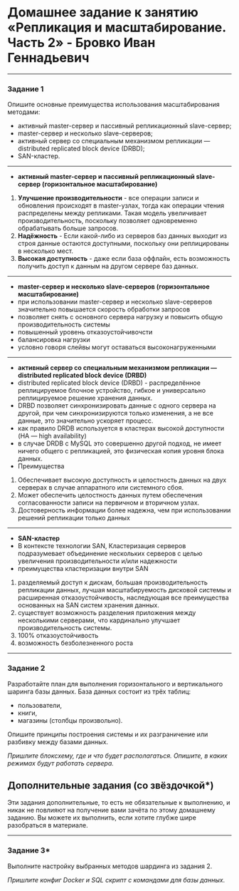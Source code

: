 # Домашнее задание к занятию «Репликация и масштабирование. Часть 2» - Бровко Иван Геннадьевич

---

### Задание 1

Опишите основные преимущества использования масштабирования методами:

- активный master-сервер и пассивный репликационный slave-сервер; 
- master-сервер и несколько slave-серверов;
- активный сервер со специальным механизмом репликации — distributed replicated block device (DRBD);
- SAN-кластер.
---
* **активный master-сервер и пассивный репликационный slave-сервер (горизонтальное масштабирование)**
1. **Улучшение производительности** - все операции записи и обновления происходят в master-узлах,
   тогда как операции чтения распределены между репликами.
   Такая модель увеличивает производительность, поскольку позволяет одновременно обрабатывать  больше запросов.
2. **Надёжность** - Если какой-либо из серверов баз данных выходит из строя данные остаются доступными,
   поскольку они реплицированы в несколько мест.
3. **Высокая доступность** - даже если база оффлайн, есть возможность получить доступ к данным на другом сервере баз данных.
---
* **master-сервер и несколько slave-серверов (горизонтальное масштабирование)**
* при использовании master-сервер и несколько slave-серверов значительно повышается скорость обработки запросов
* позволяет снять с основного сервера нагрузку и повысить общую производительность системы
* повышенный уровень отказоустойчивочсти
* балансировка нагрузки
* условно говоря слейвы могут оставаться высоконагруженными
---
* **активный сервер со специальным механизмом репликации — distributed replicated block device (DRBD)**
* distributed replicated block device (DRBD) - распределённое реплицируемое блочное устройство, гибкое и универсально реплицируемое решение хранения данных.
* DRBD позволяет синхронизировать данные с одного сервера на другой, при чем синхронизируются только изменения, а не все данные, это значительно ускоряет процесс.
* как правило DRDB используется в кластерах высокой доступности (HA — high availability)
* в случае DRDB c MySQL это совершенно другой подход, не имеет ничего общего с репликацией, это физическая копия уровня блока данных.
*  Преимущества
1. Обеспечивает высокую доступность и целостность данных на двух серверах в случае аппаратного или системного сбоя.
2. Может обеспечить целостность данных путем обеспечения согласованности записи на первичном и вторичном узлах.
3. Достоверность информации более надежна, чем при использовании решений репликации только данных
---
* **SAN-кластер**
* В контексте технологии SAN, Кластеризация серверов подразумевает объединение нескольких серверов с целью увеличения производительности и/или надежности
* преимущества кластеризации внутри SAN
1. разделяемый доступ к дискам, большая производительность репликации данных, лучшая масштабируемость дисковой системы и расширенная отказоустойчивость,
   наследующая все преимущества основанных на SAN систем хранения данных.
2. существует возможность разделения приложения между несколькими серверами, что кардинально улучшает производительность системы.
3. 100% отказоустойчивость
4. возможность безболезненного роста
---

### Задание 2


Разработайте план для выполнения горизонтального и вертикального шаринга базы данных. База данных состоит из трёх таблиц: 

- пользователи, 
- книги, 
- магазины (столбцы произвольно). 

Опишите принципы построения системы и их разграничение или разбивку между базами данных.

*Пришлите блоксхему, где и что будет располагаться. Опишите, в каких режимах будут работать сервера.* 

## Дополнительные задания (со звёздочкой*)
Эти задания дополнительные, то есть не обязательные к выполнению, и никак не повлияют на получение вами зачёта по этому домашнему заданию. Вы можете их выполнить, если хотите глубже шире разобраться в материале.

---
### Задание 3*

Выполните настройку выбранных методов шардинга из задания 2.

*Пришлите конфиг Docker и SQL скрипт с командами для базы данных*.
